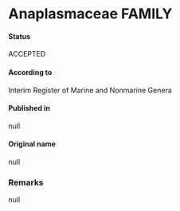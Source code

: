 # Anaplasmaceae FAMILY

#### Status
ACCEPTED

#### According to
Interim Register of Marine and Nonmarine Genera

#### Published in
null

#### Original name
null

### Remarks
null